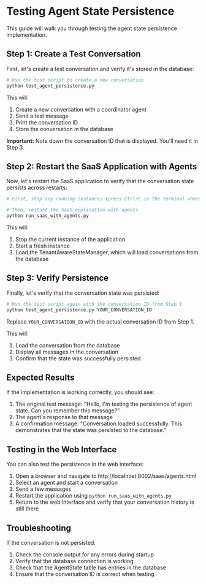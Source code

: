 # Testing Agent State Persistence

This guide will walk you through testing the agent state persistence implementation.

## Step 1: Create a Test Conversation

First, let's create a test conversation and verify it's stored in the database:

```bash
# Run the test script to create a new conversation
python test_agent_persistence.py
```

This will:
1. Create a new conversation with a coordinator agent
2. Send a test message
3. Print the conversation ID
4. Store the conversation in the database

**Important:** Note down the conversation ID that is displayed. You'll need it in Step 3.

## Step 2: Restart the SaaS Application with Agents

Now, let's restart the SaaS application to verify that the conversation state persists across restarts:

```bash
# First, stop any running instances (press Ctrl+C in the terminal where it's running)

# Then, restart the SaaS application with agents
python run_saas_with_agents.py
```

This will:
1. Stop the current instance of the application
2. Start a fresh instance
3. Load the TenantAwareStateManager, which will load conversations from the database

## Step 3: Verify Persistence

Finally, let's verify that the conversation state was persisted:

```bash
# Run the test script again with the conversation ID from Step 1
python test_agent_persistence.py YOUR_CONVERSATION_ID
```

Replace `YOUR_CONVERSATION_ID` with the actual conversation ID from Step 1.

This will:
1. Load the conversation from the database
2. Display all messages in the conversation
3. Confirm that the state was successfully persisted

## Expected Results

If the implementation is working correctly, you should see:

1. The original test message: "Hello, I'm testing the persistence of agent state. Can you remember this message?"
2. The agent's response to that message
3. A confirmation message: "Conversation loaded successfully. This demonstrates that the state was persisted to the database."

## Testing in the Web Interface

You can also test the persistence in the web interface:

1. Open a browser and navigate to http://localhost:8002/saas/agents.html
2. Select an agent and start a conversation
3. Send a few messages
4. Restart the application using `python run_saas_with_agents.py`
5. Return to the web interface and verify that your conversation history is still there

## Troubleshooting

If the conversation is not persisted:

1. Check the console output for any errors during startup
2. Verify that the database connection is working
3. Check that the AgentState table has entries in the database
4. Ensure that the conversation ID is correct when testing
